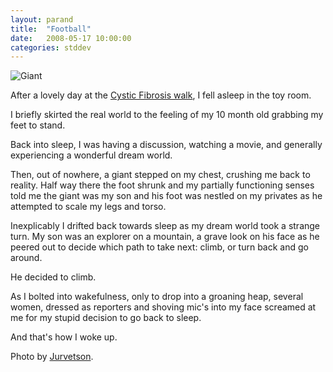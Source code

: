 ```yaml
---
layout: parand
title:  "Football"
date:   2008-05-17 10:00:00
categories: stddev
---
```

![Giant](/web/20101222040451im_/http://farm4.static.flickr.com/3223/2471424820_90ee870eb0_m_d.jpg)

After a lovely day at the [Cystic Fibrosis walk](/web/20101222040451/http://www.cff.org/great%5Fstrides/), I fell asleep in the toy room.

I briefly skirted the real world to the feeling of my 10 month old grabbing my feet to stand.

Back into sleep, I was having a discussion, watching a movie, and generally experiencing a wonderful dream world.

Then, out of nowhere, a giant stepped on my chest, crushing me back to reality. Half way there the foot shrunk and my partially functioning senses told me the giant was my son and his foot was nestled on my privates as he attempted to scale my legs and torso.

Inexplicably I drifted back towards sleep as my dream world took a strange turn. My son was an explorer on a mountain, a grave look on his face as he peered out to decide which path to take next: climb, or turn back and go around.

He decided to climb.

As I bolted into wakefulness, only to drop into a groaning heap, several women, dressed as reporters and shoving mic's into my face screamed at me for my stupid decision to go back to sleep. 

And that's how I woke up.

Photo by [Jurvetson](/web/20101222040451/http://flickr.com/photos/jurvetson/2471424820/).
